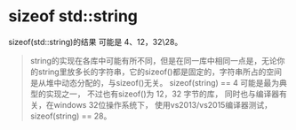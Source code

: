 # sizeof std::string

sizeof(std::string)的结果 可能是 4、12，32\28。

>string的实现在各库中可能有所不同，但是在同一库中相同一点是，无论你的string里放多长的字符串，它的sizeof()都是固定的，字符串所占的空间是从堆中动态分配的，与sizeof()无关。
>sizeof(string) == 4 可能是最为典型的实现之一，
>不过也有sizeof()为 12，32 字节的库，
>同时也与编译器有关，在windows 32位操作系统下， 使用vs2013/vs2015编译器测试，sizeof(string) == 28。